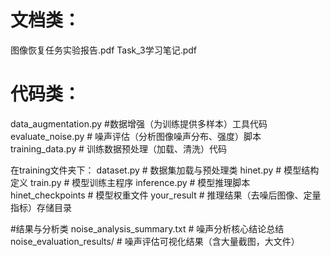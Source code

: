# 文档类：
图像恢复任务实验报告.pdf
Task_3学习笔记.pdf

# 代码类：
data_augmentation.py #数据增强（为训练提供多样本）工具代码
evaluate_noise.py  # 噪声评估（分析图像噪声分布、强度）脚本
training_data.py # 训练数据预处理（加载、清洗）代码

在training文件夹下：
dataset.py # 数据集加载与预处理类
hinet.py # 模型结构定义
train.py # 模型训练主程序
inference.py # 模型推理脚本
hinet_checkpoints # 模型权重文件
your_result # 推理结果（去噪后图像、定量指标）存储目录

#结果与分析类
noise_analysis_summary.txt  # 噪声分析核心结论总结
noise_evaluation_results/   # 噪声评估可视化结果（含大量截图，大文件）

